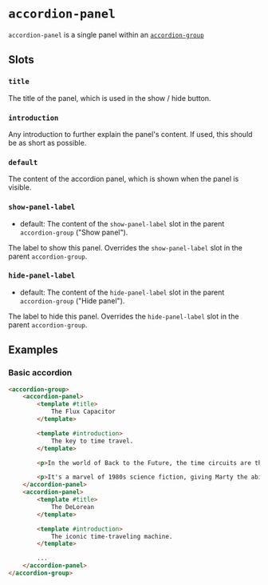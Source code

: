 # `accordion-panel`

`accordion-panel` is a single panel within an [`accordion-group`](/src/components/content/accordion-group/accordion-group.md)

## Slots

### `title`

The title of the panel, which is used in the show / hide button.

### `introduction`

Any introduction to further explain the panel's content. If used, this should be as short as possible.

### `default`

The content of the accordion panel, which is shown when the panel is visible.

### `show-panel-label`

- default: The content of the `show-panel-label` slot in the parent `accordion-group` ("Show panel").

The label to show this panel. Overrides the `show-panel-label` slot in the parent `accordion-group`.

### `hide-panel-label`

- default: The content of the `hide-panel-label` slot in the parent `accordion-group` ("Hide panel").

The label to hide this panel. Overrides the `hide-panel-label` slot in the parent `accordion-group`.

## Examples

### Basic accordion

```html
<accordion-group>
	<accordion-panel>
		<template #title>
			The Flux Capacitor
		</template>

		<template #introduction>
			The key to time travel.
		</template>

		<p>In the world of Back to the Future, the time circuits are the heart of the DeLorean's time-traveling capabilities. With a simple keypad interface, Doc Brown can input any date and time to travel to. The display shows the destination time, the present time, and the last departed time.</p>

		<p>It's a marvel of 1980s science fiction, giving Marty the ability to journey to the past, present, or future at the press of a button. The time circuits add an element of urgency and excitement, as every second counts when avoiding time paradoxes and ensuring the timeline remains intact.</p>
	</accordion-panel>
	<accordion-panel>
		<template #title>
			The DeLorean
		</template>

		<template #introduction>
			The iconic time-traveling machine.
		</template>

		...
	</accordion-panel>
</accordion-group>
```

